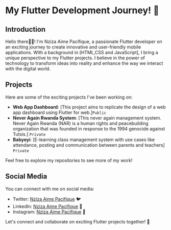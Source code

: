 # My Flutter Development Journey! 🚀

## Introduction
Hello there👋👋! I'm Nziza Aime Pacifique, a passionate Flutter developer on an exciting journey to create innovative and user-friendly mobile applications. With a background in [HTML,CSS and JavaScript], I bring a unique perspective to my Flutter projects. I believe in the power of technology to transform ideas into reality and enhance the way we interact with the digital world.

## Projects
Here are some of the exciting projects I've been working on:
- **Web App Dashboard**: [This project aims to replicate the design of a web app dashboard using Flutter for web.]`Public`
- **Never Again Rwanda System**: [This never again management system. Never Again Rwanda (NAR) is a human rights and peacebuilding organization that was founded in response to the 1994 genocide against Tutsis.] `Private`
- **Babyeyi**: [E-learning class management system with use cases like attendance, posting and communication between parents and teachers] `Private`

Feel free to explore my repositories to see more of my work!

## Social Media
You can connect with me on social media:
- Twitter: [Nziza Aime Pacifique](https://twitter.com/aimenziza) 🐦
- LinkedIn: [Nziza Aime Pacifique](https://www.linkedin.com/in/nziza-aime-pacifique/) 🔗
- Instagram: [Nziza Aime Pacifique](https://www.instagram.com/nziza_aime_pacifique/) 📂

Let's connect and collaborate on exciting Flutter projects together! 🤝
